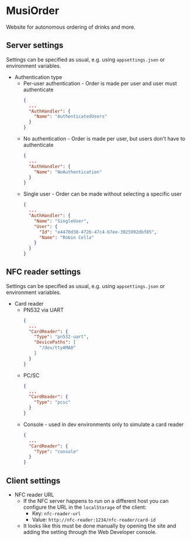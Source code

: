 # MusiOrder

Website for autonomous ordering of drinks and more.

## Server settings

Settings can be specified as usual, e.g. using `appsettings.json` or environment variables.

* Authentication type
    * Per-user authentication - Order is made per user and user must authenticate
        ```json
        {
          ...
          "AuthHandler": {
            "Name": "AuthenticatedUsers"
          }
        }
        ```
    * No authentication - Order is made per user, but users don't have to authenticate
        ```json
        {
          ...
          "AuthHandler": {
            "Name": "NoAuthentication"
          }
        }
        ```
    * Single user - Order can be made without selecting a specific user
        ```json
        {
          ...
          "AuthHandler": {
            "Name": "SingleUser",
            "User": {
              "Id": "e4470d38-4726-47c4-b7ee-3025992dbf85",
              "Name": "Robin Cella"
            }
          }
        }
        ```

## NFC reader settings

Settings can be specified as usual, e.g. using `appsettings.json` or environment variables.

* Card reader
    * PN532 via UART
        ```json
        {
          ...
          "CardReader": {
            "Type": "pn532-uart",
            "DevicePaths": [
              "/dev/ttyAMA0"
            ]
          }
        }
        ```
    * PC/SC
        ```json
        {
          ...
          "CardReader": {
            "Type": "pcsc"
          }
        }
        ```
    * Console - used in dev environments only to simulate a card reader
        ```json
        {
          ...
          "CardReader": {
            "Type": "console"
          }
        }
        ```

## Client settings

* NFC reader URL
  * If the NFC server happens to run on a different host you can configure the URL in the `localStorage` of the client:
    * Key: `nfc-reader-url`
    * Value: `http://nfc-reader:1234/nfc-reader/card-id`
  * It looks like this must be done manually by opening the site and adding the setting through the Web Developer console.